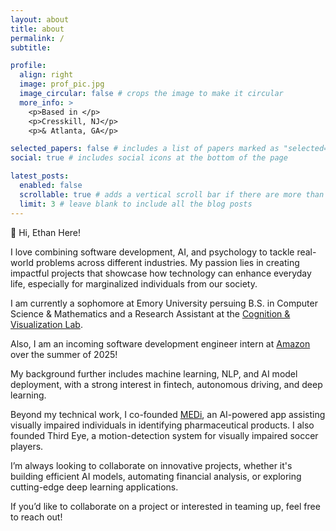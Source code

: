 ```yaml
---
layout: about
title: about
permalink: /
subtitle:

profile:
  align: right
  image: prof_pic.jpg
  image_circular: false # crops the image to make it circular
  more_info: >
    <p>Based in </p>
    <p>Cresskill, NJ</p>
    <p>& Atlanta, GA</p>

selected_papers: false # includes a list of papers marked as "selected={true}"
social: true # includes social icons at the bottom of the page

latest_posts:
  enabled: false
  scrollable: true # adds a vertical scroll bar if there are more than 3 new posts items
  limit: 3 # leave blank to include all the blog posts
---
```


👋 Hi, Ethan Here!

I love combining software development, AI, and psychology to tackle real-world problems across different industries. My passion lies in creating impactful projects that showcase how technology can enhance everyday life, especially for marginalized individuals from our society.

I am currently a sophomore at Emory University persuing B.S. in Computer Science & Mathematics and a Research Assistant at the [Cognition & Visualization Lab](https://cav-lab.github.io/).

Also, I am an incoming software development engineer intern at [Amazon](https://www.amazon.com/) over the summer of 2025!

My background further includes machine learning, NLP, and AI model deployment, with a strong interest in fintech, autonomous driving, and deep learning.

Beyond my technical work, I co-founded [MEDi](https://github.com/2nd-Company/MEDi), an AI-powered app assisting visually impaired individuals in identifying pharmaceutical products. I also founded Third Eye, a motion-detection system for visually impaired soccer players.

I’m always looking to collaborate on innovative projects, whether it's building efficient AI models, automating financial analysis, or exploring cutting-edge deep learning applications.

If you’d like to collaborate on a project or interested in teaming up, feel free to reach out!
